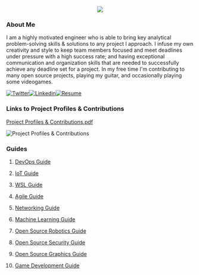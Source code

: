 <h1 align="center">
 <img src="https://user-images.githubusercontent.com/45159366/81243342-6c350f00-8fc4-11ea-9037-9cbe0f7bf3ff.png">
</h1>

### About Me
I am a highly motivated engineer who is able to bring key analytical problem-solving skills & solutions to any project I approach. I infuse my own creativity and style to keep team members focused and meet deadlines under pressure with a high success rate; and having exceptional communication and organization skills that are needed to successfully achieve any deadline set for a project. In my free time I'm contributing to many open source projects, playing my guitar, and occasionally playing some videogames.

[![Twitter](https://user-images.githubusercontent.com/45159366/85327986-bdba3000-b484-11ea-87f0-20be14e54852.png)](https://twitter.com/Miker256)[![Linkedin](https://user-images.githubusercontent.com/45159366/85327989-beeb5d00-b484-11ea-9996-d6042a365e34.png)](https://www.linkedin.com/in/michael-royal-b923b4134/)[![Resume](https://user-images.githubusercontent.com/45159366/85609897-5e3a5c80-b60b-11ea-94d4-751c7385e80a.png)](https://github.com/mikeroyal/mikeroyal.github.io/files/4848224/Michael_R_Resume.pdf)

### Links to Project Profiles & Contributions

[Project Profiles & Contributions.pdf](https://github.com/mikeroyal/mikeroyal.github.io/files/4808492/Links.to.Project.Contributions.pdf)

![Project Profiles & Contributions](https://user-images.githubusercontent.com/45159366/85210747-73577880-b2f7-11ea-8727-b64e50f0d0dc.png)

### Guides

1. [DevOps Guide](https://salsa.debian.org/mikeroyal-guest/devops)

2. [IoT Guide](https://github.com/mikeroyal/IoT-Guide)

3. [WSL Guide](https://github.com/mikeroyal/WSL-Guide)

4. [Agile Guide](https://github.com/mikeroyal/Agile-Guide)

5. [Networking Guide](https://github.com/mikeroyal/Networking-Guide)

6. [Machine Learning Guide](https://gitlab.com/maos20008/intro-to-machine-learning)

7. [Open Source Robotics Guide](https://invent.kde.org/mikeroyal/robotics)

8. [Open Source Security Guide](https://salsa.debian.org/mikeroyal-guest/open-source-security-guide)

9. [Open Source Graphics Guide](https://gitlab.com/maos20008/open-source-3d-modeling-guide)

10. [Game Development Guide](https://github.com/mikeroyal/Game-Development-Guide)

